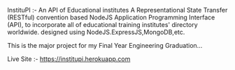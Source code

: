 InstituPI :- An API of Educational institutes
    A Representational State Transfer (RESTful) convention based NodeJS Application Programming Interface
    (API), to incorporate all of educational training institutes' directory worldwide.
    designed using NodeJS.ExpressJS,MongoDB,etc.

This is the major project for my Final Year Engineering Graduation... 

Live Site :- https://institupi.herokuapp.com

